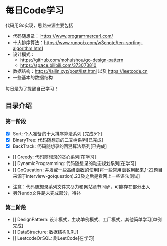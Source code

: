 # 每日Code学习
代码用Go实现，思路来源主要包括
* 代码随想录： https://www.programmercarl.com/
* 十大排序算法：https://www.runoob.com/w3cnote/ten-sorting-algorithm.html
* 设计模式：
  * https://github.com/mohuishou/go-design-pattern
  * https://space.bilibili.com/373073810
* 数据结构：https://lailin.xyz/post/list.html 以及 https://leetcode.cn
* 一些基本的数据结构

每日是为了提醒自己学习！
## 目录介绍
### 第一阶段
- [x] Sort: 个人准备的十大排序算法系列 [完成5个]
- [x] BinaryTree: 代码随想录的二叉树系列[已完成]
- [x] BackTrack: 代码随想录的回溯算法系列[已完成]
- [] Greedy: 代码随想录的贪心系列[在学习]
- [] DynamicProgramming: 代码随想录的动态规划系列[在学习] 
- [] GoQueation: 并发或一些高级函数的使用[将一些常用函数用起来,1-22题目来源于interview-go(question).23及之后是看网上一些语法测试]

* 注意：代码随想录系列文件夹尽力和网站章节同步，可能存在部分出入
* 另外undo文件是未完成部分，待补
### 第二阶段
- [] DesignPattern: 设计模式，主攻单例模式、工厂模式，其他简单学习[单例完成]
- [] DataStructure: 数据结构[LRU]
- [] LeetcodeOrSQL: 刷LeetCode[在学习]

